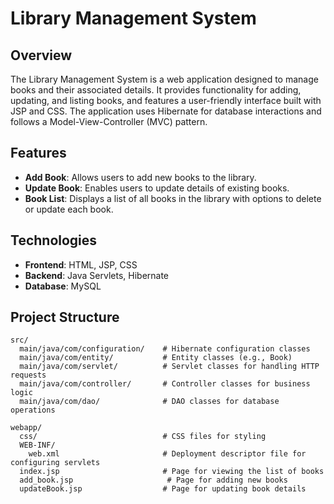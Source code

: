 # Library Management System

## Overview

The Library Management System is a web application designed to manage books and their associated details. It provides functionality for adding, updating, and listing books, and features a user-friendly interface built with JSP and CSS. The application uses Hibernate for database interactions and follows a Model-View-Controller (MVC) pattern.

## Features

- **Add Book**: Allows users to add new books to the library.
- **Update Book**: Enables users to update details of existing books.
- **Book List**: Displays a list of all books in the library with options to delete or update each book.

## Technologies

- **Frontend**: HTML, JSP, CSS
- **Backend**: Java Servlets, Hibernate
- **Database**: MySQL

## Project Structure

```plaintext
src/
  main/java/com/configuration/    # Hibernate configuration classes
  main/java/com/entity/           # Entity classes (e.g., Book)
  main/java/com/servlet/          # Servlet classes for handling HTTP requests
  main/java/com/controller/       # Controller classes for business logic
  main/java/com/dao/              # DAO classes for database operations

webapp/
  css/                            # CSS files for styling
  WEB-INF/
    web.xml                       # Deployment descriptor file for configuring servlets
  index.jsp                       # Page for viewing the list of books
  add_book.jsp                     # Page for adding new books
  updateBook.jsp                  # Page for updating book details
